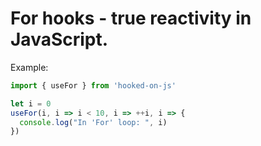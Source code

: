 # For hooks - true reactivity in JavaScript.

Example:
```js
import { useFor } from 'hooked-on-js'

let i = 0
useFor(i, i => i < 10, i => ++i, i => {
  console.log("In 'For' loop: ", i)
})
```
